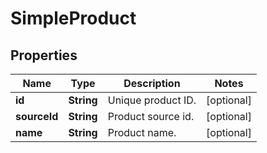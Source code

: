 

# SimpleProduct


## Properties

| Name | Type | Description | Notes |
|------------ | ------------- | ------------- | -------------|
|**id** | **String** | Unique product ID. |  [optional] |
|**sourceId** | **String** | Product source id. |  [optional] |
|**name** | **String** | Product name. |  [optional] |



